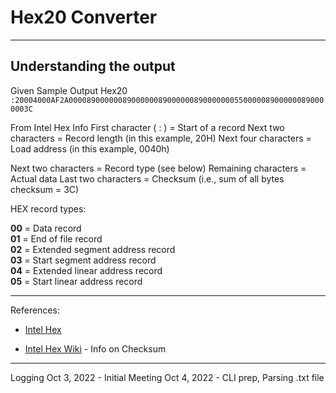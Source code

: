 # Hex20 Converter

---
## Understanding the output
Given Sample Output Hex20
`:20004000AF2A0000890000008900000089000000890000000550000089000000890000003C`

From Intel Hex Info
First character ( : )  =  Start of a record
Next two characters  =  Record length (in this example, 20H)
Next four characters =  Load address (in this example, 0040h)

Next two characters  =  Record type (see below)
Remaining characters =  Actual data
Last two characters  =  Checksum (i.e., sum of all bytes checksum = 3C)

HEX record types: 

**00** = Data record                                                              
**01** = End of file record                                                       
**02** = Extended segment address record                                          
**03** = Start segment address record                                             
**04** = Extended linear address record                                           
**05** = Start linear address record 

---
References:
- [Intel Hex](https://www.intel.com/content/www/us/en/support/programmable/articles/000076770.html)

- [Intel Hex Wiki](https://en.wikipedia.org/wiki/Intel_HEX) - Info on Checksum

<!-- [Hex to Bin Converter](https://hex2bin.sourceforge.net/) -->

---
Logging
Oct 3, 2022 - Initial Meeting
Oct 4, 2022 - CLI prep, Parsing .txt file